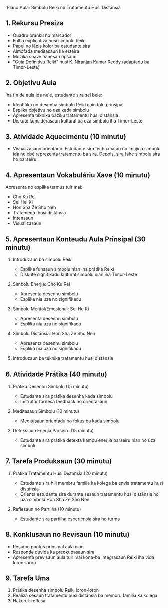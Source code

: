 'Plano Aula: Simbolu Reiki no Tratamentu Husi Distánsia

## 1. Rekursu Presiza

- Quadru branku no marcador
- Folha explicativa husi simbolu Reiki
- Papel no lápis kolor ba estudante sira
- Almofada meditasaun ka esteira
- Muzika suave hanesan opsaun
- "Guia Definitivu Reiki" husi K. Niranjan Kumar Reddy (adaptadu ba Timor-Leste)

## 2. Objetivu Aula

Iha fin de aula ida ne'e, estudante sira sei bele:
- Identifika no desenha simbolu Reiki nain tolu prinsipal
- Esplika objetivu no uza kada simbolu
- Apresenta téknika báziku tratamentu husi distánsia
- Diskute konsiderasaun kultural ba uza simbolu iha Timor-Leste

## 3. Atividade Aquecimentu (10 minutu)

- Visualizasaun orientadu: Estudante sira fecha matan no imajina simbolu ida ne'ebé reprezenta tratamentu ba sira. Depois, sira fahe simbolu sira ho parseiru.

## 4. Apresentaun Vokabuláriu Xave (10 minutu)

Apresenta no esplika termus tuir mai:
- Cho Ku Rei
- Sei Hei Ki
- Hon Sha Ze Sho Nen
- Tratamentu husi distánsia
- Intensaun
- Visualizasaun

## 5. Apresentaun Konteudu Aula Prinsipal (30 minutu)

1. Introduzaun ba simbolu Reiki
   - Esplika funsaun simbolu nian iha prátika Reiki
   - Diskute signifikadu kultural simbolu nian iha Timor-Leste

2. Simbolu Enerjia: Cho Ku Rei
   - Apresenta desenhu simbolu
   - Esplika nia uza no signifikadu

3. Simbolu Mental/Emosional: Sei He Ki
   - Apresenta desenhu simbolu
   - Esplika nia uza no signifikadu

4. Simbolu Distánsia: Hon Sha Ze Sho Nen
   - Apresenta desenhu simbolu
   - Esplika nia uza no signifikadu

5. Introduzaun ba téknika tratamentu husi distánsia

## 6. Atividade Prátika (40 minutu)

1. Prátika Desenhu Simbolu (15 minutu)
   - Estudante sira prátika desenha kada simbolu
   - Instrutor fornesa feedback no orientasaun

2. Meditasaun Simbolu (10 minutu)
   - Meditasaun orientadu ho fokus ba kada simbolu

3. Deteksiaun Enerjia Parseiru (15 minutu)
   - Estudante sira prátika detekta kampu enerjia parseiru nian ho uza simbolu

## 7. Tarefa Produksaun (30 minutu)

1. Prátika Tratamentu Husi Distánsia (20 minutu)
   - Estudante sira hili membru família ka kolega ba envia tratamentu husi distánsia
   - Orienta estudante sira durante sesaun tratamentu husi distánsia ho uza simbolu Hon Sha Ze Sho Nen

2. Reflesaun no Partilha (10 minutu)
   - Estudante sira partilha esperiénsia sira ho turma

## 8. Konklusaun no Revisaun (10 minutu)

- Resumo pontus prinsipal aula nian
- Responde duvida ka preokupasaun sira
- Apresenta previsaun aula tuir mai kona-ba integrasaun Reiki iha vida loron-loron

## 9. Tarefa Uma

1. Prátika desenha simbolu Reiki loron-loron
2. Realiza sesaun tratamentu husi distánsia ba membru família ka kolega
3. Hakerek reflesa